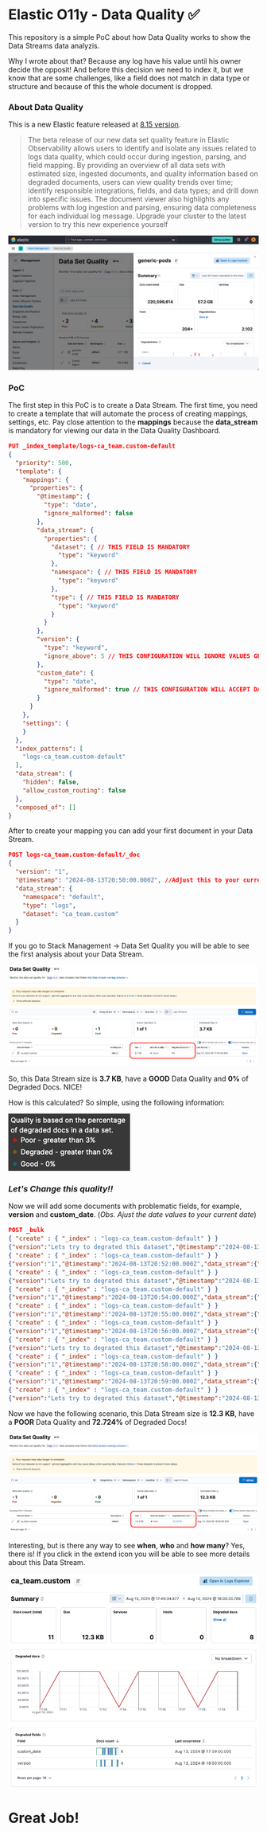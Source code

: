 # Elastic O11y - Data Quality ✅

This repository is a simple PoC about how Data Quality works to show the Data Streams data analyzis.

Why I wrote about that? Because any log have his value until his owner decide the opposit! And before this decision we need to index it, but we know that are some challenges, like a field does not match in data type or structure and because of this the whole document is dropped.

### About Data Quality

This is a new Elastic feature released at [8.15 version](https://www.elastic.co/blog/whats-new-elastic-observability-8-15-0).

> The beta release of our new data set quality feature in Elastic Observability allows users to identify and isolate any issues related to logs data quality, which could occur during ingestion, parsing, and field mapping. By providing an overview of all data sets with estimated size, ingested documents, and quality information based on degraded documents, users can view quality trends over time; identify responsible integrations, fields, and data types; and drill down into specific issues. The document viewer also highlights any problems with log ingestion and parsing, ensuring data completeness for each individual log message. Upgrade your cluster to the latest version to try this new experience yourself

![alt text](release-blog-o11y-data-quality.png)

### PoC

The first step in this PoC is to create a Data Stream. The first time, you need to create a template that will automate the process of creating mappings, settings, etc. Pay close attention to the **mappings** because the **data_stream** is mandatory for viewing our data in the Data Quality Dashboard.

```json
PUT _index_template/logs-ca_team.custom-default 
{
  "priority": 500,
  "template": {
    "mappings": {
      "properties": {
        "@timestamp": {
          "type": "date",
          "ignore_malformed": false
        },
        "data_stream": {
          "properties": {
            "dataset": { // THIS FIELD IS MANDATORY
              "type": "keyword" 
            },
            "namespace": { // THIS FIELD IS MANDATORY
              "type": "keyword"
            },
            "type": { // THIS FIELD IS MANDATORY
              "type": "keyword"
            }
          }
        },
        "version": {
          "type": "keyword",
          "ignore_above": 5 // THIS CONFIGURATION WILL IGNORE VALUES GREATER THAN 5 CARACTERES
        },
        "custom_date": {
          "type": "date", 
          "ignore_malformed": true // THIS CONFIGURATION WILL ACCEPT DATES WITH WRONG FORMAT
        }
      }
    },
    "settings": {
    }
  },
  "index_patterns": [
    "logs-ca_team.custom-default"
  ],
  "data_stream": {
    "hidden": false,
    "allow_custom_routing": false
  },
  "composed_of": []
}
```

After to create your mapping you can add your first document in your Data Stream.

```json
POST logs-ca_team.custom-default/_doc
{
  "version": "1",
  "@timestamp": "2024-08-13T20:50:00.000Z", //Adjust this to your current date
  "data_stream": {
    "namespace": "default",
    "type": "logs",
    "dataset": "ca_team.custom"
  }
}
```

If you go to Stack Management -> Data Set Quality you will be able to see the first analysis about your Data Stream.

![alt text](data_quality_summarized_good.png)

So, this Data Stream size is **3.7 KB**, have a **GOOD** Data Quality and **0%** of Degraded Docs. NICE!

How is this calculated? So simple, using the following information:

![alt text](data_quality_based_value.png)

### *Let's Change this quality!!* 

Now we will add some documents with problematic fields, for example, **version** and **custom_date**. (*Obs. Ajust the date values to your current date*)

```json
POST _bulk
{ "create" : { "_index" : "logs-ca_team.custom-default" } }
{"version":"Lets try to degrated this dataset","@timestamp":"2024-08-13T20:51:00.000Z","data_stream":{"namespace":"default","type":"logs","dataset":"ca_team.custom"}}
{ "create" : { "_index" : "logs-ca_team.custom-default" } }
{"version":"1","@timestamp":"2024-08-13T20:52:00.000Z","data_stream":{"namespace":"default","type":"logs","dataset":"ca_team.custom"},"custom_date": "2024-08-13 20:52:00"}
{ "create" : { "_index" : "logs-ca_team.custom-default" } }
{"version":"Lets try to degrated this dataset","@timestamp":"2024-08-13T20:53:00.000Z","data_stream":{"namespace":"default","type":"logs","dataset":"ca_team.custom"},"custom_date": "2024-08-13 20:53:00"}
{ "create" : { "_index" : "logs-ca_team.custom-default" } }
{"version":"1","@timestamp":"2024-08-13T20:54:00.000Z","data_stream":{"namespace":"default","type":"logs","dataset":"ca_team.custom"}}
{ "create" : { "_index" : "logs-ca_team.custom-default" } }
{"version":"1","@timestamp":"2024-08-13T20:55:00.000Z","data_stream":{"namespace":"default","type":"logs","dataset":"ca_team.custom"},"custom_date": "2024-08-13 20:55:00"}
{ "create" : { "_index" : "logs-ca_team.custom-default" } }
{"version":"1","@timestamp":"2024-08-13T20:56:00.000Z","data_stream":{"namespace":"default","type":"logs","dataset":"ca_team.custom"},"custom_date": "2024-08-13 20:56:00"}
{ "create" : { "_index" : "logs-ca_team.custom-default" } }
{"version":"Lets try to degrated this dataset","@timestamp":"2024-08-13T20:57:00.000Z","data_stream":{"namespace":"default","type":"logs","dataset":"ca_team.custom"},"custom_date": "2024-08-13 20:57:00"}
{ "create" : { "_index" : "logs-ca_team.custom-default" } }
{"version":"1","@timestamp":"2024-08-13T20:58:00.000Z","data_stream":{"namespace":"default","type":"logs","dataset":"ca_team.custom"}}
{ "create" : { "_index" : "logs-ca_team.custom-default" } }
{"version":"1","@timestamp":"2024-08-13T20:59:00.000Z","data_stream":{"namespace":"default","type":"logs","dataset":"ca_team.custom"},"custom_date": "2024-08-13 20:59:00"}
{ "create" : { "_index" : "logs-ca_team.custom-default" } }
{"version":"Lets try to degrated this dataset","@timestamp":"2024-08-13T21:00:00.000Z","data_stream":{"namespace":"default","type":"logs","dataset":"ca_team.custom"}}
```

Now we have the following scenario, this Data Stream size is **12.3 KB**, have a **POOR** Data Quality and **72.724%** of Degraded Docs!

![alt text](data_quality_summarized.png)

Interesting, but is there any way to see **when**, **who** and **how many**? Yes, there is! If you click in the extend icon you will be able to see more details about this Data Stream.

![alt text](data_quality_detailed.png)

# Great Job!







